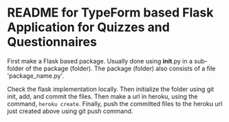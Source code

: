 # README for TypeForm based Flask Application for Quizzes and Questionnaires

First make a Flask based package. Usually done using __init__.py in a sub-folder of the package (folder). The package (folder) also consists of a file 'package_name.py'.

Check the flask implementation locally. Then initialize the folder using git init, add, and commit the files. Then make a url in heroku, using the command, `heroku create`. Finally, push the committed files to the heroku url just created above using git push command.






